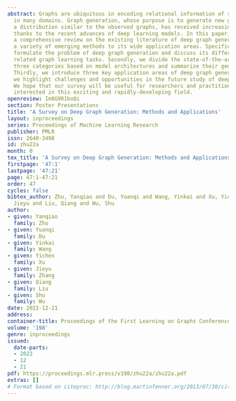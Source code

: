 ```yaml
---
abstract: Graphs are ubiquitous in encoding relational information of real-world objects
  in many domains. Graph generation, whose purpose is to generate new graphs from
  a distribution similar to the observed graphs, has received increasing attention
  thanks to the recent advances of deep learning models. In this paper, we conduct
  a comprehensive review on the existing literature of deep graph generation from
  a variety of emerging methods to its wide application areas. Specifically, we first
  formulate the problem of deep graph generation and discuss its difference with several
  related graph learning tasks. Secondly, we divide the state-of-the-art methods into
  three categories based on model architectures and summarize their generation strategies.
  Thirdly, we introduce three key application areas of deep graph generation. Lastly,
  we highlight challenges and opportunities in the future study of deep graph generation.
  We hope that our survey will be useful for researchers and practitioners who are
  interested in this exciting and rapidly-developing field.
openreview: Im8G9R1boQi
section: Poster Presentations
title: 'A Survey on Deep Graph Generation: Methods and Applications'
layout: inproceedings
series: Proceedings of Machine Learning Research
publisher: PMLR
issn: 2640-3498
id: zhu22a
month: 0
tex_title: 'A Survey on Deep Graph Generation: Methods and Applications'
firstpage: '47:1'
lastpage: '47:21'
page: 47:1-47:21
order: 47
cycles: false
bibtex_author: Zhu, Yanqiao and Du, Yuanqi and Wang, Yinkai and Xu, Yichen and Zhang,
  Jieyu and Liu, Qiang and Wu, Shu
author:
- given: Yanqiao
  family: Zhu
- given: Yuanqi
  family: Du
- given: Yinkai
  family: Wang
- given: Yichen
  family: Xu
- given: Jieyu
  family: Zhang
- given: Qiang
  family: Liu
- given: Shu
  family: Wu
date: 2022-12-21
address:
container-title: Proceedings of the First Learning on Graphs Conference
volume: '198'
genre: inproceedings
issued:
  date-parts:
  - 2022
  - 12
  - 21
pdf: https://proceedings.mlr.press/v198/zhu22a/zhu22a.pdf
extras: []
# Format based on citeproc: http://blog.martinfenner.org/2013/07/30/citeproc-yaml-for-bibliographies/
---
```

